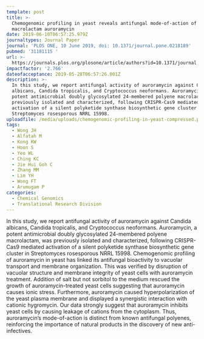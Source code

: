 ```yaml
---
template: post
title: >-
  Chemogenomic profiling in yeast reveals antifungal mode-of-action of polyene
  macrolactam auroramycin
date: 2019-06-10T06:57:25.979Z
journaltypes: Journal Paper
journal: 'PLOS ONE, 10 June 2019, doi: 10.1371/journal.pone.0218189'
pubmed: '31181115 '
url: >-
  https://journals.plos.org/plosone/article/authors?id=10.1371/journal.pone.0218189
impactfactor: '2.766'
dateofacceptance: 2019-05-28T06:57:26.001Z
description: >-
  In this study, we report antifungal activity of auroramycin against Candida
  albicans, Candida tropicalis, and Cryptococcus neoformans. Auroramycin, a
  potent antimicrobial doubly glycosylated 24-membered polyene macrolactam, was
  previously isolated and characterized, following CRISPR-Cas9 mediated
  activation of a silent polyketide synthase biosynthetic gene cluster in
  Streptomyces rosesporous NRRL 15998. 
uploadfile: /media/uploads/chemogenomic-profiling-in-yeast-compressed.pdf
tags:
  - Wong JH
  - Alfatah M
  - Kong KW
  - Hoon S
  - Yeo WL
  - Ching KC
  - Jie Hui Goh C
  - Zhang MM
  - Lim YH
  - Wong FT
  - Arumugam P
categories:
  - Chemical Genomics
  - Translational Research Division
---
```

<!--StartFragment-->

In this study, we report antifungal activity of auroramycin against Candida albicans, Candida tropicalis, and Cryptococcus neoformans. Auroramycin, a potent antimicrobial doubly glycosylated 24-membered polyene macrolactam, was previously isolated and characterized, following CRISPR-Cas9 mediated activation of a silent polyketide synthase biosynthetic gene cluster in Streptomyces rosesporous NRRL 15998. Chemogenomic profiling of auroramycin in yeast has linked its antifungal bioactivity to vacuolar transport and membrane organization. This was verified by disruption of vacuolar structure and membrane integrity of yeast cells with auroramycin treatment. Addition of salt but not sorbitol to the medium rescued the growth of auroramycin-treated yeast cells suggesting that auroramycin causes ionic stress. Furthermore, auroramycin caused hyperpolarization of the yeast plasma membrane and displayed a synergistic interaction with cationic hygromycin. Our data strongly suggest that auroramycin inhibits yeast cells by causing leakage of cations from the cytoplasm. Thus, auroramycin’s mode-of-action is distinct from known antifungal polyenes, reinforcing the importance of natural products in the discovery of new anti-infectives.

<!--EndFragment-->
